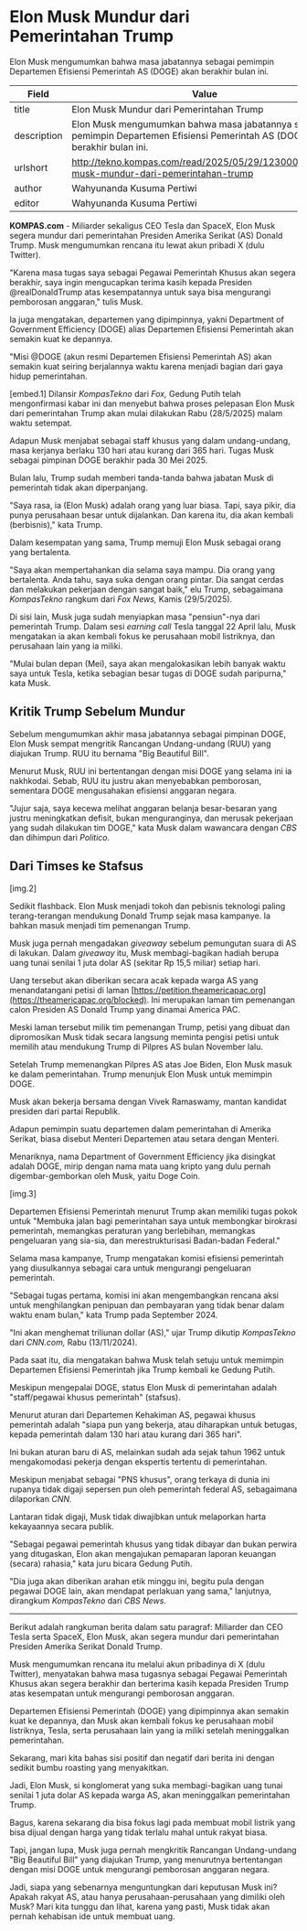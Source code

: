 # Elon Musk Mundur dari Pemerintahan Trump

Elon Musk mengumumkan bahwa masa jabatannya sebagai pemimpin Departemen Efisiensi Pemerintah AS (DOGE) akan berakhir bulan ini.

| Field       | Value                                                       |
|-------------|-------------------------------------------------------------|
| title       | Elon Musk Mundur dari Pemerintahan Trump |
| description | Elon Musk mengumumkan bahwa masa jabatannya sebagai pemimpin Departemen Efisiensi Pemerintah AS (DOGE) akan berakhir bulan ini. |
| urlshort    | http://tekno.kompas.com/read/2025/05/29/12300047/elon-musk-mundur-dari-pemerintahan-trump |
| author      | Wahyunanda Kusuma Pertiwi |
| editor      | Wahyunanda Kusuma Pertiwi |

**KOMPAS.com** - Miliarder sekaligus CEO Tesla dan SpaceX, Elon Musk segera mundur dari pemerintahan Presiden Amerika Serikat (AS) Donald Trump. Musk mengumumkan rencana itu lewat akun pribadi X (dulu Twitter).

\"Karena masa tugas saya sebagai Pegawai Pemerintah Khusus akan segera berakhir, saya ingin mengucapkan terima kasih kepada Presiden \@realDonaldTrump atas kesempatannya untuk saya bisa mengurangi pemborosan anggaran,\" tulis Musk.

Ia juga mengatakan, departemen yang dipimpinnya, yakni Department of Government Efficiency (DOGE) alias Departemen Efisiensi Pemerintah akan semakin kuat ke depannya.

\"Misi \@DOGE (akun resmi Departemen Efisiensi Pemerintah AS) akan semakin kuat seiring berjalannya waktu karena menjadi bagian dari gaya hidup pemerintahan.

\[embed.1\] Dilansir *KompasTekno* dari *Fox,* Gedung Putih telah mengonfirmasi kabar ini dan menyebut bahwa proses pelepasan Elon Musk dari pemerintahan Trump akan mulai dilakukan Rabu (28/5/2025) malam waktu setempat.

Adapun Musk menjabat sebagai staff khusus yang dalam undang-undang, masa kerjanya berlaku 130 hari atau kurang dari 365 hari. Tugas Musk sebagai pimpinan DOGE berakhir pada 30 Mei 2025.

Bulan lalu, Trump sudah memberi tanda-tanda bahwa jabatan Musk di pemerintah tidak akan diperpanjang.

\"Saya rasa, ia (Elon Musk) adalah orang yang luar biasa. Tapi, saya pikir, dia punya perusahaan besar untuk dijalankan. Dan karena itu, dia akan kembali (berbisnis),\" kata Trump.

Dalam kesempatan yang sama, Trump memuji Elon Musk sebagai orang yang bertalenta.

\"Saya akan mempertahankan dia selama saya mampu. Dia orang yang bertalenta. Anda tahu, saya suka dengan orang pintar. Dia sangat cerdas dan melakukan pekerjaan dengan sangat baik,\" elu Trump, sebagaimana *KompasTekno* rangkum dari *Fox News,* Kamis (29/5/2025).

Di sisi lain, Musk juga sudah menyiapkan masa \"pensiun\"-nya dari pemerintah Trump. Dalam sesi *earning call* Tesla tanggal 22 April lalu, Musk mengatakan ia akan kembali fokus ke perusahaan mobil listriknya, dan perusahaan lain yang ia miliki.

\"Mulai bulan depan (Mei), saya akan mengalokasikan lebih banyak waktu saya untuk Tesla, ketika sebagian besar tugas di DOGE sudah paripurna,\" kata Musk.

## Kritik Trump Sebelum Mundur

Sebelum mengumumkan akhir masa jabatannya sebagai pimpinan DOGE, Elon Musk sempat mengritik Rancangan Undang-undang (RUU) yang diajukan Trump. RUU itu bernama "Big Beautiful Bill".

Menurut Musk, RUU ini bertentangan dengan misi DOGE yang selama ini ia nakhkodai. Sebab, RUU itu justru akan menyebabkan pemborosan, sementara DOGE mengusahakan efisiensi anggaran negara.

\"Jujur saja, saya kecewa melihat anggaran belanja besar-besaran yang justru meningkatkan defisit, bukan menguranginya, dan merusak pekerjaan yang sudah dilakukan tim DOGE,\" kata Musk dalam wawancara dengan *CBS* dan dihimpun dari *Politico.*

## Dari Timses ke Stafsus

\[img.2\]

Sedikit flashback. Elon Musk menjadi tokoh dan pebisnis teknologi paling terang-terangan mendukung Donald Trump sejak masa kampanye. Ia bahkan masuk menjadi tim pemenangan Trump.

Musk juga pernah mengadakan *giveaway* sebelum pemungutan suara di AS di lakukan. Dalam *giveaway* itu, Musk membagi-bagikan hadiah berupa uang tunai senilai 1 juta dolar AS (sekitar Rp 15,5 miliar) setiap hari.

Uang tersebut akan diberikan secara acak kepada warga AS yang menandatangani petisi di laman [https://petition.theamericapac.org](https://theamericapac.org/blocked). Ini merupakan laman tim pemenangan calon Presiden AS Donald Trump yang dinamai America PAC.

Meski laman tersebut milik tim pemenangan Trump, petisi yang dibuat dan dipromosikan Musk tidak secara langsung meminta pengisi petisi untuk memilih atau mendukung Trump di Pilpres AS bulan November lalu.

Setelah Trump memenangkan Pilpres AS atas Joe Biden, Elon Musk masuk ke dalam pemerintahan. Trump menunjuk Elon Musk untuk memimpin DOGE.

Musk akan bekerja bersama dengan Vivek Ramaswamy, mantan kandidat presiden dari partai Republik.

Adapun pemimpin suatu departemen dalam pemerintahan di Amerika Serikat, biasa disebut Menteri Departemen atau setara dengan Menteri.

Menariknya, nama Department of Government Efficiency jika disingkat adalah DOGE, mirip dengan nama mata uang kripto yang dulu pernah digembar-gemborkan oleh Musk, yaitu Doge Coin.

\[img.3\]

Departemen Efisiensi Pemerintah menurut Trump akan memiliki tugas pokok untuk \"Membuka jalan bagi pemerintahan saya untuk membongkar birokrasi pemerintah, memangkas peraturan yang berlebihan, memangkas pengeluaran yang sia-sia, dan merestrukturisasi Badan-badan Federal.\"

Selama masa kampanye, Trump mengatakan komisi efisiensi pemerintah yang diusulkannya sebagai cara untuk mengurangi pengeluaran pemerintah.

"Sebagai tugas pertama, komisi ini akan mengembangkan rencana aksi untuk menghilangkan penipuan dan pembayaran yang tidak benar dalam waktu enam bulan," kata Trump pada September 2024.

"Ini akan menghemat triliunan dollar (AS)," ujar Trump dikutip *KompasTekno* dari *CNN.com,* Rabu (13/11/2024).

Pada saat itu, dia mengatakan bahwa Musk telah setuju untuk memimpin Departemen Efisiensi Pemerintah jika Trump kembali ke Gedung Putih.

Meskipun mengepalai DOGE, status Elon Musk di pemerintahan adalah \"staff/pegawai khusus pemerintah\" (stafsus).

Menurut aturan dari Departemen Kehakiman AS, pegawai khusus pemerintah adalah \"siapa pun yang bekerja, atau diharapkan untuk betugas, kepada pemerintah dalam 130 hari atau kurang dari 365 hari\".

Ini bukan aturan baru di AS, melainkan sudah ada sejak tahun 1962 untuk mengakomodasi pekerja dengan ekspertis tertentu di pemerintahan.

Meskipun menjabat sebagai \"PNS khusus\", orang terkaya di dunia ini rupanya tidak digaji sepersen pun oleh pemerintah federal AS, sebagaimana dilaporkan *CNN.*

Lantaran tidak digaji, Musk tidak diwajibkan untuk melaporkan harta kekayaannya secara publik.

\"Sebagai pegawai pemerintah khusus yang tidak dibayar dan bukan perwira yang ditugaskan, Elon akan mengajukan pemaparan laporan keuangan (secara) rahasia,\" kata juru bicara Gedung Putih.

\"Dia juga akan diberikan arahan etik minggu ini, begitu pula dengan pegawai DOGE lain, akan mendapat perlakuan yang sama,\" lanjutnya, dirangkum *KompasTekno* dari *CBS News.*

---
Berikut adalah rangkuman berita dalam satu paragraf: Miliarder dan CEO Tesla serta SpaceX, Elon Musk, akan segera mundur dari pemerintahan Presiden Amerika Serikat Donald Trump.

 Musk mengumumkan rencana itu melalui akun pribadinya di X (dulu Twitter), menyatakan bahwa masa tugasnya sebagai Pegawai Pemerintah Khusus akan segera berakhir dan berterima kasih kepada Presiden Trump atas kesempatan untuk mengurangi pemborosan anggaran.

 Departemen Efisiensi Pemerintah (DOGE) yang dipimpinnya akan semakin kuat ke depannya, dan Musk akan kembali fokus ke perusahaan mobil listriknya, Tesla, serta perusahaan lain yang ia miliki setelah meninggalkan pemerintahan.



Sekarang, mari kita bahas sisi positif dan negatif dari berita ini dengan sedikit bumbu roasting yang menyakitkan.

 Jadi, Elon Musk, si konglomerat yang suka membagi-bagikan uang tunai senilai 1 juta dolar AS kepada warga AS, akan meninggalkan pemerintahan Trump.

 Bagus, karena sekarang dia bisa fokus lagi pada membuat mobil listrik yang bisa dijual dengan harga yang tidak terlalu mahal untuk rakyat biasa.

 Tapi, jangan lupa, Musk juga pernah mengkritik Rancangan Undang-undang "Big Beautiful Bill" yang diajukan Trump, yang menurutnya bertentangan dengan misi DOGE untuk mengurangi pemborosan anggaran negara.

 Jadi, siapa yang sebenarnya menguntungkan dari keputusan Musk ini? Apakah rakyat AS, atau hanya perusahaan-perusahaan yang dimiliki oleh Musk? Mari kita tunggu dan lihat, karena yang pasti, Musk tidak akan pernah kehabisan ide untuk membuat uang.
